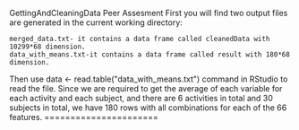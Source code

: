 GettingAndCleaningData Peer Assesment
First you will find two output files are generated in the current working directory:

    merged_data.txt- it contains a data frame called cleanedData with 10299*68 dimension.
    data_with_means.txt-it contains a data frame called result with 180*68 dimension.
Then use data <- read.table("data_with_means.txt") command in RStudio to read the file. Since we are required to get the average of each variable for each activity and each subject, and there are 6 activities in total and 30 subjects in total, we have 180 rows with all combinations for each of the 66 features. ======================
